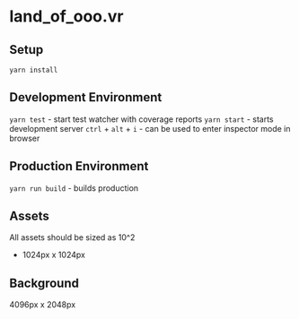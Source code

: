 # land_of_ooo.vr
## Setup
`yarn install`

## Development Environment
`yarn test` - start test watcher with coverage reports
`yarn start` - starts development server
`ctrl` + `alt` + `i` - can be used to enter inspector mode in browser

## Production Environment
`yarn run build` - builds production


## Assets
All assets should be sized as 10^2
- 1024px x 1024px

## Background
4096px x 2048px